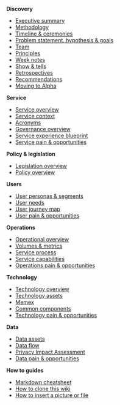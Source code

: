 **Discovery**

 - [Executive summary](Home)
 - [Methodology](Methodology)
 - [Timeline & ceremonies](Timeline-&-Ceremonies)
 - [Problem statement, hypothesis & goals](Problem-statement,-hypothesis-&-goals)
 - [Team](Team)
 - [Principles](Principles)
 - [Week notes](Week-notes)
 - [Show & tells](Show-&-tells)
 - [Retrospectives](Retrospectives)
 - [Recommendations](Recommendations)
 - [Moving to Alpha](Moving-to-alpha)

**Service**

 - [Service overview](Service-overview)
 - [Service context](Service-context)
 - [Acronyms](Acronyms)
 - [Governance overview](Governance-overview)
 - [Service experience blueprint](Service-experience-blueprint)
 - [Service pain & opportunities](Service-pain-&-opportunities)

**Policy & legislation**

 - [Legislation overview](Legislation-overview)
 - [Policy overview](Policy-overview)

**Users**

 - [User personas & segments](User-personas-&-segments)
 - [User needs](User-needs)
 - [User journey map](User-journey-map)
 - [User pain & opportunities](User-pain-&-opportunities)

**Operations**

 - [Operational overview](Operational-overview)
 - [Volumes & metrics](Volumes-&-metrics)
 - [Service process](Service-process)
 - [Service capabilities](Service-capabilities)
 - [Operations pain & opportunities](Operations-pain-&-opportunities)

**Technology**

 - [Technology overview](Technology-overview)
 - [Technology assets](Technology-assets)
 - [Memex](Memex)
 - [Common components](Common-components)
 - [Technology pain & opportunities](Technology-pain-&-opportunities)

**Data**

 - [Data assets](Data-assets)
 - [Data flow](Data-flow)
 - [Privacy Impact Assessment](Privacy-impact-assessment)
 - [Data pain & opportunities](Data-pain-&-opportunities)

**How to guides**

 - [Markdown cheatsheet](https://github.com/adam-p/markdown-here/wiki/Markdown-Cheatsheet)
 - [How to clone this wiki](How-to-clone-this-wiki)
 - [How to insert a picture or file](How-to-insert-a-picture-or-file)
